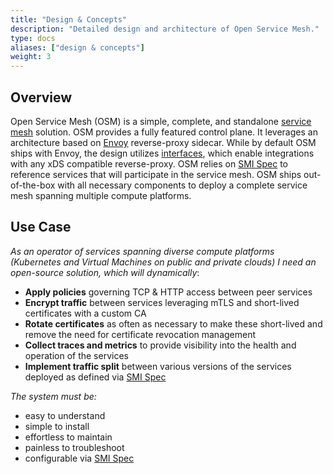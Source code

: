```yaml
---
title: "Design & Concepts"
description: "Detailed design and architecture of Open Service Mesh."
type: docs
aliases: ["design & concepts"]
weight: 3
---
```


## Overview

Open Service Mesh (OSM) is a simple, complete, and standalone [service mesh](https://en.wikipedia.org/wiki/Service_mesh) solution.
OSM provides a fully featured control plane. It leverages an architecture based on [Envoy](https://www.envoyproxy.io/) reverse-proxy sidecar.
While by default OSM ships with Envoy, the design utilizes [interfaces](#interfaces), which enable integrations with any xDS compatible reverse-proxy.
OSM relies on [SMI Spec](https://smi-spec.io/) to reference services that will participate in the service mesh.
OSM ships out-of-the-box with all necessary components to deploy a complete service mesh spanning multiple compute platforms.

## Use Case

_As an operator of services spanning diverse compute platforms (Kubernetes and Virtual Machines on public and private clouds) I need an open-source solution, which will dynamically_:

- **Apply policies** governing TCP & HTTP access between peer services
- **Encrypt traffic** between services leveraging mTLS and short-lived certificates with a custom CA
- **Rotate certificates** as often as necessary to make these short-lived and remove the need for certificate revocation management
- **Collect traces and metrics** to provide visibility into the health and operation of the services
- **Implement traffic split** between various versions of the services deployed as defined via [SMI Spec](https://smi-spec.io/)

_The system must be:_

- easy to understand
- simple to install
- effortless to maintain
- painless to troubleshoot
- configurable via [SMI Spec](https://smi-spec.io/)
